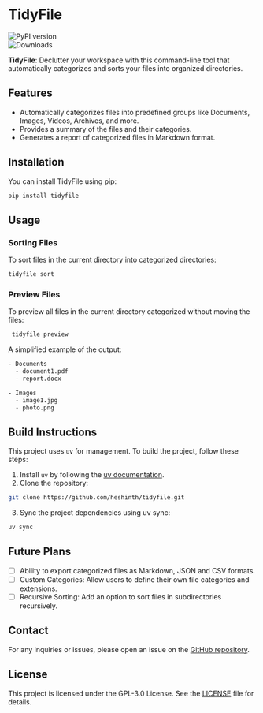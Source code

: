 # TidyFile

![PyPI version](https://img.shields.io/pypi/v/tidyfile?color=blue&label=PyPI&logo=pypi)  
![Downloads](https://img.shields.io/pypi/dm/tidyfile?color=brightgreen&label=Downloads)

**TidyFile**: Declutter your workspace with this command-line tool that automatically categorizes and sorts your files into organized directories.

## Features

- Automatically categorizes files into predefined groups like Documents, Images, Videos, Archives, and more.
- Provides a summary of the files and their categories.
- Generates a report of categorized files in Markdown format.

## Installation

You can install TidyFile using pip:

```sh
pip install tidyfile
```

## Usage

### Sorting Files

To sort files in the current directory into categorized directories:

```sh
tidyfile sort
```

### Preview Files

To preview all files in the current directory categorized without moving the files:

```sh
 tidyfile preview
```

A simplified example of the output:

```sh
- Documents
  - document1.pdf
  - report.docx

- Images
  - image1.jpg
  - photo.png

```

## Build Instructions

This project uses `uv` for management. To build the project, follow these steps:

1. Install `uv` by following the [uv documentation](https://docs.astral.sh/uv/getting-started/installation/).
2. Clone the repository:

```sh
git clone https://github.com/heshinth/tidyfile.git
```

3. Sync the project dependencies using uv sync:

```sh
uv sync
```

## Future Plans

- [ ] Ability to export categorized files as Markdown, JSON and CSV formats.
- [ ] Custom Categories: Allow users to define their own file categories and extensions.
- [ ] Recursive Sorting: Add an option to sort files in subdirectories recursively.

## Contact

For any inquiries or issues, please open an issue on the [GitHub repository](https://github.com/heshinth/tidyfile/issues).

## License

This project is licensed under the GPL-3.0 License. See the [LICENSE](LICENSE) file for details.
